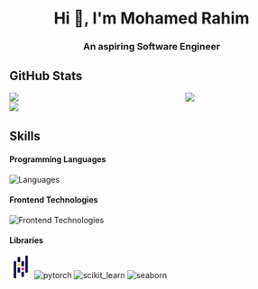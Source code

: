 <h1 align="center">Hi 👋, I'm Mohamed Rahim</h1>
<h3 align="center">An aspiring Software Engineer</h3>

## GitHub Stats

<div style="display: flex; justify-content: space-between;">
  <img style="height: auto; width: 50%;" src="https://github-readme-stats.vercel.app/api?username=MohamedRahimm&show_icons=true&title_color=F1F1F0&bg_color=111011&ring_color=FEA016&text_color=F1F1F0&icon_color=D8524F&border_color=404141" />
  &nbsp;
&nbsp;
  <img style="height: auto; width: 38%;" src="https://github-readme-stats.vercel.app/api/top-langs/?username=MohamedRahimm&title_color=F1F1F0&bg_color=111011&ring_color=FEA016&text_color=F1F1F0&icon_color=D8524F&border_color=404141&layout=compact" />
</div>

<img style="height: auto; width: 50%;" src="https://leetcard.jacoblin.cool/shahann" />

## Skills

#### Programming Languages
![Languages](https://skillicons.dev/icons?i=js,ts,python)

#### Frontend Technologies
![Frontend Technologies](https://skillicons.dev/icons?i=react,html,css,tailwind)

#### Libraries
<p align="left"> 
<img src="https://raw.githubusercontent.com/devicons/devicon/2ae2a900d2f041da66e950e4d48052658d850630/icons/pandas/pandas-original.svg" alt="pandas" width="40" height="40"/> <img src="https://www.vectorlogo.zone/logos/pytorch/pytorch-icon.svg" alt="pytorch" width="40" height="40"/> 
<img src="https://upload.wikimedia.org/wikipedia/commons/0/05/Scikit_learn_logo_small.svg" alt="scikit_learn" width="40" height="40"/> 
<img src="https://seaborn.pydata.org/_images/logo-mark-lightbg.svg" alt="seaborn" width="40" height="40"/> 
</p>

